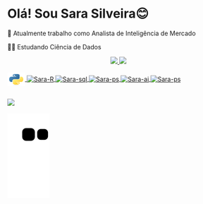 #  Olá!  Sou Sara Silveira😊

💼 Atualmente trabalho como Analista de Inteligência de Mercado

👩‍🔬 Estudando Ciência de Dados

<div align="center">
  <a href="https://github.com/SaraSilveira2020">
  <img height="150em" src="https://github-readme-stats.vercel.app/api?username=SaraSilveira2020&show_icons=true&theme=radical&include_all_commits=true&count_private=true"/>
  <img height="150em" src="https://github-readme-stats.vercel.app/api/top-langs/?username=SaraSilveira2020&layout=compact&langs_count=7&theme=radical"/>
</div>
<div style="display: inline_block"><br>
  <img align="center" alt="Sara-Python" height="30" width="40" src="https://raw.githubusercontent.com/devicons/devicon/master/icons/python/python-original.svg">
  <img align="center" alt="Sara-R" height="30" width="40" src="https://cdn.jsdelivr.net/gh/devicons/devicon/icons/rstudio/rstudio-original.svg">
  <img align="center" alt="Sara-sql" height="30" width="40" src="https://cdn.jsdelivr.net/gh/devicons/devicon/icons/postgresql/postgresql-plain-wordmark.svg">
  <img align="center" alt="Sara-ps" height="30" width="40" src="https://cdn.jsdelivr.net/gh/devicons/devicon/icons/pandas/pandas-original-wordmark.svg">
  <img align="center" alt="Sara-ai" height="30" width="40" src="https://cdn.jsdelivr.net/gh/devicons/devicon/icons/illustrator/illustrator-plain.svg">
  <img align="center" alt="Sara-ps" height="30" width="40" src="https://cdn.jsdelivr.net/gh/devicons/devicon/icons/photoshop/photoshop-plain.svg"
</div>
   
  ##
 
  <div> 
  
  <a href="https://www.linkedin.com/in/sara-silveira-706255165" target="_blank"><img src="https://img.shields.io/badge/-LinkedIn-%230077B5?style=for-the-badge&logo=linkedin&logoColor=white" target="_blank"></a> 
 
  ![Snake animation](https://github.com/rafaballerini/rafaballerini/blob/output/github-contribution-grid-snake.svg)
 
</div>
